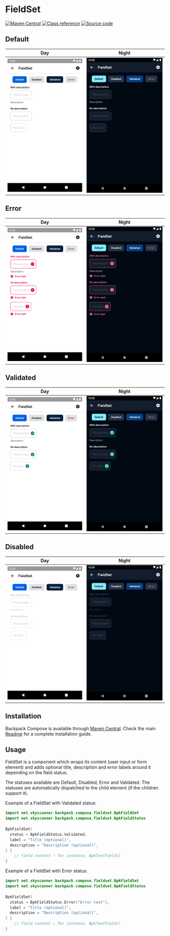 # FieldSet

[![Maven Central](https://img.shields.io/maven-central/v/net.skyscanner.backpack/backpack-compose)](https://search.maven.org/artifact/net.skyscanner.backpack/backpack-compose)
[![Class reference](https://img.shields.io/badge/Class%20reference-Android-blue)](https://backpack.github.io/android/backpack-compose/net.skyscanner.backpack.compose.fieldset)
[![Source code](https://img.shields.io/badge/Source%20code-GitHub-lightgrey)](https://github.com/Skyscanner/backpack-android/tree/main/backpack-compose/src/main/kotlin/net/skyscanner/backpack/compose/fieldset)

## Default

| Day | Night |
| --- | --- |
| <img src="https://raw.githubusercontent.com/Skyscanner/backpack-android/main/docs/compose/FieldSet/screenshots/default.png" alt="FieldSet component" width="375" /> |<img src="https://raw.githubusercontent.com/Skyscanner/backpack-android/main/docs/compose/FieldSet/screenshots/default_dm.png" alt="FieldSet component - dark mode" width="375" /> |

## Error

| Day | Night |
| --- | --- |
| <img src="https://raw.githubusercontent.com/Skyscanner/backpack-android/main/docs/compose/FieldSet/screenshots/error.png" alt="Error FieldSet component" width="375" /> |<img src="https://raw.githubusercontent.com/Skyscanner/backpack-android/main/docs/compose/FieldSet/screenshots/error_dm.png" alt="Error FieldSet component - dark mode" width="375" /> |

## Validated

| Day | Night |
| --- | --- |
| <img src="https://raw.githubusercontent.com/Skyscanner/backpack-android/main/docs/compose/FieldSet/screenshots/validated.png" alt="Validated FieldSet component" width="375" /> |<img src="https://raw.githubusercontent.com/Skyscanner/backpack-android/main/docs/compose/FieldSet/screenshots/validated_dm.png" alt="Validated FieldSet component - dark mode" width="375" /> |

## Disabled

| Day | Night |
| --- | --- |
| <img src="https://raw.githubusercontent.com/Skyscanner/backpack-android/main/docs/compose/FieldSet/screenshots/disabled.png" alt="Disabled FieldSet component" width="375" /> |<img src="https://raw.githubusercontent.com/Skyscanner/backpack-android/main/docs/compose/FieldSet/screenshots/disabled_dm.png" alt="Disabled FieldSet component - dark mode" width="375" /> |

## Installation

Backpack Compose is available through [Maven Central](https://search.maven.org/artifact/net.skyscanner.backpack/backpack-compose). Check the main [Readme](https://github.com/skyscanner/backpack-android#installation) for a complete installation guide.

## Usage

FieldSet is a component which wraps its content (user input or form element) and adds optional title, description and
error labels around it depending on the field status.

The statuses available are Default, Disabled, Error and Validated. The statuses are automatically dispatched to
the child element (if the children support it).

Example of a FieldSet with Validated status:

```Kotlin
import net.skyscanner.backpack.compose.fieldset.BpkFieldSet
import net.skyscanner.backpack.compose.fieldset.BpkFieldStatus

BpkFieldSet(
  status = BpkFieldStatus.Validated,
  label = "Title (optional)",
  description = "Description (optional)",
) {
    // field content – for instance, BpkTextField()
}
```

Example of a FieldSet with Error status:

```Kotlin
import net.skyscanner.backpack.compose.fieldset.BpkFieldSet
import net.skyscanner.backpack.compose.fieldset.BpkFieldStatus

BpkFieldSet(
  status = BpkFieldStatus.Error("Error text"),
  label = "Title (optional)",
  description = "Description (optional)",
) {
    // field content – for instance, BpkTextField()
}
```
